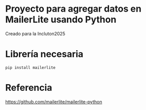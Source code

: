 # Proyecto para agregar datos en MailerLite usando Python

Creado para la Incluton2025

# Librería necesaria

```
pip install mailerlite
```

# Referencia

https://github.com/mailerlite/mailerlite-python
